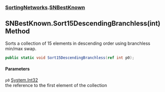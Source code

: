 ### [SortingNetworks](./SortingNetworks.md 'SortingNetworks').[SNBestKnown](./SortingNetworks-SNBestKnown.md 'SortingNetworks.SNBestKnown')
## SNBestKnown.Sort15DescendingBranchless(int) Method
Sorts a collection of 15 elements in descending order using branchless min/max swap.  
```csharp
public static void Sort15DescendingBranchless(ref int p0);
```
#### Parameters
<a name='SortingNetworks-SNBestKnown-Sort15DescendingBranchless(int)-p0'></a>
`p0` [System.Int32](https://docs.microsoft.com/en-us/dotnet/api/System.Int32 'System.Int32')  
the reference to the first element of the collection  
  
